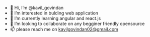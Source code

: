 - 👋 Hi, I’m @kavil_govindan
- 👀 I’m interested in bulding web application
- 🌱 I’m currently learning angular and react.js
- 💞️ I’m looking to collaborate on any begginer friendly opensource
- 📫 please reach me on kavilgovindan02@gmail.com

<!---
kavilgovindan/kavilgovindan is a ✨ special ✨ repository because its `README.md` (this file) appears on your GitHub profile.
You can click the Preview link to take a look at your changes.
--->
